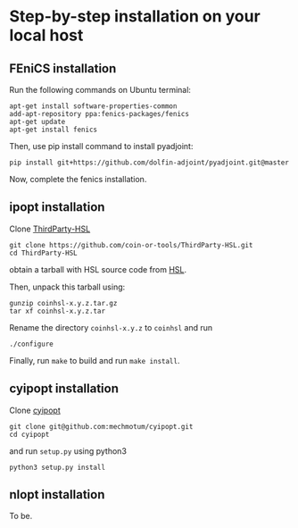# Step-by-step installation on your local host

## FEniCS installation
Run the following commands on Ubuntu terminal:

```
apt-get install software-properties-common
add-apt-repository ppa:fenics-packages/fenics
apt-get update
apt-get install fenics
```

Then, use pip install command to install pyadjoint:

```
pip install git+https://github.com/dolfin-adjoint/pyadjoint.git@master
```

Now, complete the fenics installation.

## ipopt installation

Clone [ThirdParty-HSL](https://github.com/coin-or-tools/ThirdParty-HSL)

```
git clone https://github.com/coin-or-tools/ThirdParty-HSL.git 
cd ThirdParty-HSL
```

obtain a tarball with HSL source code from [HSL](https://www.hsl.rl.ac.uk/ipopt/).

Then, unpack this tarball using:

```
gunzip coinhsl-x.y.z.tar.gz
tar xf coinhsl-x.y.z.tar
```

Rename the directory `coinhsl-x.y.z` to `coinhsl` and run

```
./configure
```
Finally, run `make` to build and run `make install`.

## cyipopt installation

Clone [cyipopt](https://github.com/mechmotum/cyipopt)

```
git clone git@github.com:mechmotum/cyipopt.git
cd cyipopt
```

and run `setup.py` using python3

```
python3 setup.py install
```

## nlopt installation

To be.


